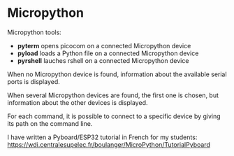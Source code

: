# Micropython
Micropython tools:
- **pyterm** opens picocom on a connected Micropython device
- **pyload** loads a Python file on a connected Micropython device
- **pyrshell** lauches rshell on a connected Micropython device

When no Micropython device is found, information about the available serial ports is displayed.

When several Micropython devices are found, the first one is chosen, but information about the other devices is displayed.

For each command, it is possible to connect to a specific device by giving its path on the command line.

I have written a Pyboard/ESP32 tutorial in French for my students:
<https://wdi.centralesupelec.fr/boulanger/MicroPython/TutorialPyboard>
